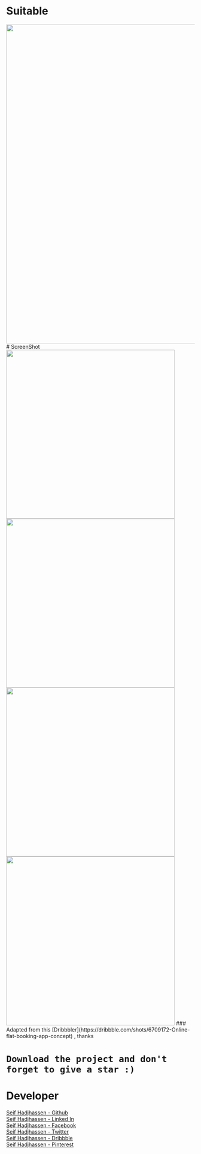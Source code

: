 
# Suitable
<img src="screenshot/banner.png" width="850">
# ScreenShot
<img src="screenshot/1light.png" width="450">
<img src="screenshot/1dark.png" width="450">

<img src="screenshot/2light.png" width="450">
<img src="screenshot/2dark.png" width="450">
### Adapted from this [Dribbbler](https://dribbble.com/shots/6709172-Online-flat-booking-app-concept) , thanks

# ```Download the project and don't forget to give a star :)```


# Developer
[Seif Hadjhassen - Github](https://github.com/seifhjh)\
[Seif Hadjhassen - Linked In](https://www.linkedin.com/in/seifhadjhassen)\
[Seif Hadjhassen - Facebook](https://www.facebook.com/seif.hajhassen)\
[Seif Hadjhassen - Twitter](https://twitter.com/seifhadjhassen)\
[Seif Hadjhassen - Dribbble](https://dribbble.com/seifhadjhassen)\
[Seif Hadjhassen - Pinterest](https://www.pinterest.com/seifhadjhassen)
